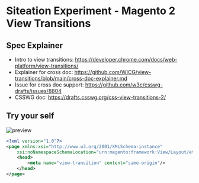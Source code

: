 # Siteation Experiment - Magento 2 View Transitions

## Spec Explainer

- Intro to view transitions: https://developer.chrome.com/docs/web-platform/view-transitions/
- Explainer for cross doc: https://github.com/WICG/view-transitions/blob/main/cross-doc-explainer.md
- Issue for cross doc support: https://github.com/w3c/csswg-drafts/issues/8804
- CSSWG doc: https://drafts.csswg.org/css-view-transitions-2/

## Try your self

![preview](./assets/magento-view-transition.gif)

<!-- TODO -->

```xml
<?xml version="1.0"?>
<page xmlns:xsi="http://www.w3.org/2001/XMLSchema-instance"
    xsi:noNamespaceSchemaLocation="urn:magento:framework:View/Layout/etc/page_configuration.xsd">
    <head>
        <meta name="view-transition" content="same-origin"/>
    </head>
</page>
```

<!-- PLP: `style="view-transition-name: product-<?= $productId ?>"` -->
<!-- PDP: `style="view-transition-name: product-<?= $block->getProduct()->getId() ?>"` -->

